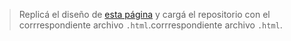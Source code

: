 > Replicá el diseño de [esta página](https://uidesigndaily.com/posts/sketch-login-log-in-authentication-day-559) y cargá el repositorio con el corrrespondiente archivo `.html`.corrrespondiente archivo `.html`.
